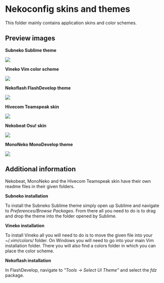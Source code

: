 # Nekoconfig skins and themes #

This folder mainly contains application skins and color schemes.

## Preview images ##

**Subneko Sublime theme**

![](https://github.com/Catlinman/Nekoconfig/blob/master/screenshots/subneko.png)

**Vineko Vim color scheme**

![](https://github.com/Catlinman/Nekoconfig/blob/master/screenshots/vineko.png)

**Nekoflash FlashDevelop theme**

![](https://github.com/Catlinman/Nekoconfig/blob/master/screenshots/nekoflash.png)

**Hivecom Teamspeak skin**

![](https://github.com/Catlinman/Nekoconfig/blob/master/screenshots/hivecom.png)

**Nekobeat Osu! skin**

![](https://github.com/Catlinman/Nekoconfig/blob/master/screenshots/nekobeat.png)

**MonoNeko MonoDevelop theme**

![](https://github.com/Catlinman/Nekoconfig/blob/master/screenshots/mononeko.png)

## Additional information ##

Nekobeat, MonoNeko and the Hivecom Teamspeak skin have their own readme files in their given folders.

**Subneko installation**

To install the Subneko Sublime theme simply open up Sublime and navigate to *Preferences/Browse Packages*. From there all you need to do is to drag and drop the theme into the folder opened by Sublime.

**Vineko installation**

To install Vineko all you will need to do is to move the given file into your ~/.vim/colors/ folder. On Windows you will need to go into your main Vim installation folder. There you will also find a colors folder in which you can place the color scheme.

**Nekoflash installation**

In FlashDevelop, navigate to *"Tools -> Select UI Theme"* and select the *fdz* package.